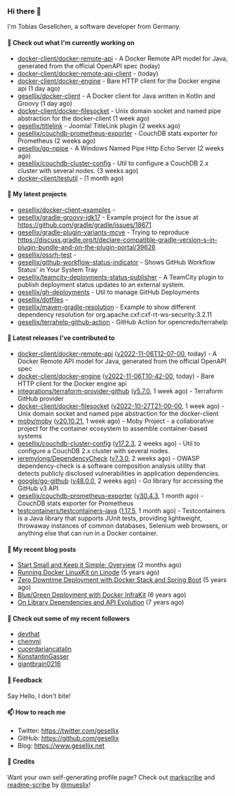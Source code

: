 ### Hi there 👋

I'm Tobias Gesellchen, a software developer from Germany.

#### 👷 Check out what I'm currently working on

- [docker-client/docker-remote-api](https://github.com/docker-client/docker-remote-api) - A Docker Remote API model for Java, generated from the official OpenAPI spec (today)
- [docker-client/docker-remote-api-client](https://github.com/docker-client/docker-remote-api-client) -  (today)
- [docker-client/docker-engine](https://github.com/docker-client/docker-engine) - Bare HTTP client for the Docker engine api (1 day ago)
- [gesellix/docker-client](https://github.com/gesellix/docker-client) - A Docker client for Java written in Kotlin and Groovy (1 day ago)
- [docker-client/docker-filesocket](https://github.com/docker-client/docker-filesocket) - Unix domain socket and named pipe abstraction for the docker-client (1 week ago)
- [gesellix/titlelink](https://github.com/gesellix/titlelink) - Joomla! TitleLink plugin (2 weeks ago)
- [gesellix/couchdb-prometheus-exporter](https://github.com/gesellix/couchdb-prometheus-exporter) - CouchDB stats exporter for Prometheus (2 weeks ago)
- [gesellix/go-npipe](https://github.com/gesellix/go-npipe) - A Windows Named Pipe Http Echo Server (2 weeks ago)
- [gesellix/couchdb-cluster-config](https://github.com/gesellix/couchdb-cluster-config) - Util to configure a CouchDB 2.x cluster with several nodes. (3 weeks ago)
- [docker-client/testutil](https://github.com/docker-client/testutil) -  (1 month ago)

#### 🌱 My latest projects

- [gesellix/docker-client-examples](https://github.com/gesellix/docker-client-examples) - 
- [gesellix/gradle-groovy-jdk17](https://github.com/gesellix/gradle-groovy-jdk17) - Example project for the issue at https://github.com/gradle/gradle/issues/18671
- [gesellix/gradle-plugin-variants-mcve](https://github.com/gesellix/gradle-plugin-variants-mcve) - Trying to reproduce https://discuss.gradle.org/t/declare-compatible-gradle-version-s-in-plugin-bundle-and-on-the-plugin-portal/39626
- [gesellix/ossrh-test](https://github.com/gesellix/ossrh-test) - 
- [gesellix/github-workflow-status-indicator](https://github.com/gesellix/github-workflow-status-indicator) - Shows GitHub Workflow Status&#39; in Your System Tray
- [gesellix/teamcity-deployments-status-publisher](https://github.com/gesellix/teamcity-deployments-status-publisher) - A TeamCity plugin to publish deployment status updates to an external system.
- [gesellix/gh-deployments](https://github.com/gesellix/gh-deployments) - Util to manage GitHub Deployments
- [gesellix/dotfiles](https://github.com/gesellix/dotfiles) - 
- [gesellix/maven-gradle-resolution](https://github.com/gesellix/maven-gradle-resolution) - Example to show different dependency resolution for org.apache.cxf:cxf-rt-ws-security:3.2.11
- [gesellix/terrahelp-github-action](https://github.com/gesellix/terrahelp-github-action) - GitHub Action for opencredo/terrahelp

#### 🔭 Latest releases I've contributed to

- [docker-client/docker-remote-api](https://github.com/docker-client/docker-remote-api) ([v2022-11-06T12-07-00](https://github.com/docker-client/docker-remote-api/releases/tag/v2022-11-06T12-07-00), today) - A Docker Remote API model for Java, generated from the official OpenAPI spec
- [docker-client/docker-engine](https://github.com/docker-client/docker-engine) ([v2022-11-06T10-42-00](https://github.com/docker-client/docker-engine/releases/tag/v2022-11-06T10-42-00), today) - Bare HTTP client for the Docker engine api
- [integrations/terraform-provider-github](https://github.com/integrations/terraform-provider-github) ([v5.7.0](https://github.com/integrations/terraform-provider-github/releases/tag/v5.7.0), 1 week ago) - Terraform GitHub provider
- [docker-client/docker-filesocket](https://github.com/docker-client/docker-filesocket) ([v2022-10-27T21-00-00](https://github.com/docker-client/docker-filesocket/releases/tag/v2022-10-27T21-00-00), 1 week ago) - Unix domain socket and named pipe abstraction for the docker-client
- [moby/moby](https://github.com/moby/moby) ([v20.10.21](https://github.com/moby/moby/releases/tag/v20.10.21), 1 week ago) - Moby Project - a collaborative project for the container ecosystem to assemble container-based systems
- [gesellix/couchdb-cluster-config](https://github.com/gesellix/couchdb-cluster-config) ([v17.2.3](https://github.com/gesellix/couchdb-cluster-config/releases/tag/v17.2.3), 2 weeks ago) - Util to configure a CouchDB 2.x cluster with several nodes.
- [jeremylong/DependencyCheck](https://github.com/jeremylong/DependencyCheck) ([v7.3.0](https://github.com/jeremylong/DependencyCheck/releases/tag/v7.3.0), 2 weeks ago) - OWASP dependency-check is a software composition analysis utility that detects publicly disclosed vulnerabilities in application dependencies.
- [google/go-github](https://github.com/google/go-github) ([v48.0.0](https://github.com/google/go-github/releases/tag/v48.0.0), 2 weeks ago) - Go library for accessing the GitHub v3 API
- [gesellix/couchdb-prometheus-exporter](https://github.com/gesellix/couchdb-prometheus-exporter) ([v30.4.3](https://github.com/gesellix/couchdb-prometheus-exporter/releases/tag/v30.4.3), 1 month ago) - CouchDB stats exporter for Prometheus
- [testcontainers/testcontainers-java](https://github.com/testcontainers/testcontainers-java) ([1.17.5](https://github.com/testcontainers/testcontainers-java/releases/tag/1.17.5), 1 month ago) - Testcontainers is a Java library that supports JUnit tests, providing lightweight, throwaway instances of common databases, Selenium web browsers, or anything else that can run in a Docker container.

#### 📜 My recent blog posts

- [Start Small and Keep it Simple: Overview](https://www.gesellix.net/post/start-small-keep-it-simple-overview/) (2 months ago)
- [Running Docker LinuxKit on Linode](https://www.gesellix.net/post/running-docker-linuxkit-on-linode/) (5 years ago)
- [Zero Downtime Deployment with Docker Stack and Spring Boot](https://www.gesellix.net/post/zero-downtime-deployment-with-docker-stack-and-spring-boot/) (5 years ago)
- [Blue/Green Deployment with Docker InfraKit](https://www.gesellix.net/post/blue-green-deployment-with-docker-infrakit/) (6 years ago)
- [On Library Dependencies and API Evolution](https://www.gesellix.net/post/choosing-a-library/) (7 years ago)



#### 👯 Check out some of my recent followers

- [devthat](https://github.com/devthat)
- [chemmi](https://github.com/chemmi)
- [cucerdariancatalin](https://github.com/cucerdariancatalin)
- [KonstantinGasser](https://github.com/KonstantinGasser)
- [giantbrain0216](https://github.com/giantbrain0216)

#### 💬 Feedback

Say Hello, I don't bite!

#### 📫 How to reach me

- Twitter: https://twitter.com/gesellix
- GitHub: https://github.com/gesellix
- Blog: https://www.gesellix.net

#### 🙇 Credits

Want your own self-generating profile page? Check out [markscribe](https://github.com/muesli/markscribe)
and [readme-scribe](https://github.com/muesli/readme-scribe) by [@mueslix](https://twitter.com/mueslix)!
